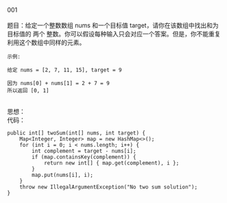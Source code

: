 001  
<br>
题目：给定一个整数数组 nums 和一个目标值 target，请你在该数组中找出和为目标值的 两个 整数。你可以假设每种输入只会对应一个答案。但是，你不能重复利用这个数组中同样的元素。

	示例:
	
	给定 nums = [2, 7, 11, 15], target = 9
	
	因为 nums[0] + nums[1] = 2 + 7 = 9
	所以返回 [0, 1]
<br>
思想：

<br>
代码：  

	public int[] twoSum(int[] nums, int target) {
	    Map<Integer, Integer> map = new HashMap<>();
	    for (int i = 0; i < nums.length; i++) {
	        int complement = target - nums[i];
	        if (map.containsKey(complement)) {
	            return new int[] { map.get(complement), i };
	        }
	        map.put(nums[i], i);
	    }
	    throw new IllegalArgumentException("No two sum solution");
	}